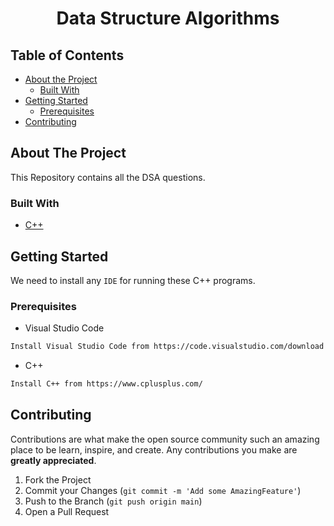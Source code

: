 <h1 align="center">
Data Structure Algorithms
</h1>

<!-- TABLE OF CONTENTS -->
## Table of Contents

* [About the Project](#about-the-project)
  * [Built With](#built-with)
* [Getting Started](#getting-started)
  * [Prerequisites](#prerequisites)
* [Contributing](#contributing)



<!-- ABOUT THE PROJECT -->
## About The Project

This Repository contains all the DSA questions.


### Built With
* [C++](https://www.cplusplus.com/)



<!-- GETTING STARTED -->
## Getting Started

We need to install any `IDE` for running these C++ programs.



### Prerequisites

* Visual Studio Code
```sh
Install Visual Studio Code from https://code.visualstudio.com/download
```

* C++
```sh
Install C++ from https://www.cplusplus.com/
```

<!-- CONTRIBUTING -->
## Contributing

Contributions are what make the open source community such an amazing place to be learn, inspire, and create. Any contributions you make are **greatly appreciated**.

1. Fork the Project
2. Commit your Changes (`git commit -m 'Add some AmazingFeature'`)
3. Push to the Branch (`git push origin main`)
4. Open a Pull Request
